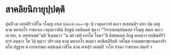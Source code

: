 <h1>สาคลิยนิกายุปฺปตฺติ</h1>
<p>ปุนปิ เต อภยคิริวาสิโน รโญฺญ กาเล (๗๙๗-๘๑๐-พุ-ว) เวตุลฺลวาทํ ตเถว ทเสฺสนฺติฯ ตทา ปน เตสุ  นาม มหาเถโร ราชกาเล เวตุลฺลวาทีนํ ภิกฺขูนํ กตนิคฺคหํ สุตฺวา ‘‘วิจารณสมฺปนฺนสฺส รโญฺญ สมเย ตเถว ภเวยฺย, น ภทฺทกเมต’’นฺติ จิเนฺตตฺวา ‘‘น มยํ เตหิ เอกโต โหมา’’ติ ติสตมเตฺต ภิกฺขู คเหตฺวา ทกฺขิณคิริวิหารํ คนฺตฺวา โต วิสุํ หุตฺวา วสิฯ เตสุ  นาม มหาเถโร ตเตฺถว ทกฺขิณคิริมฺหิ วสโนฺต อาคมพฺยาขฺยานมกาสิฯ ตโต ปฎฺฐาย ตํ เถรมารพฺภ ตสฺสเนฺตวาสิโน  นาม อเหสุํฯ เตสมฺปิ  วาโท ปจฺฉา ราชกาเล  ปตฺถริ ฯ</p>






